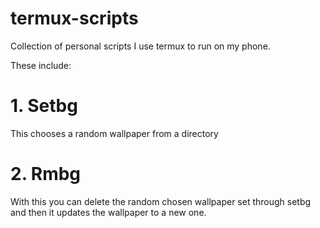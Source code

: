 # termux-scripts
Collection of personal scripts I use termux to run on my phone.

These include:
# 1. Setbg
This chooses a random wallpaper from a directory
# 2. Rmbg
With this you can delete the random chosen wallpaper set through setbg and then it updates the wallpaper to a new one.
